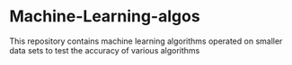 # Machine-Learning-algos
This repository contains machine learning algorithms operated on smaller data sets to test the accuracy of various algorithms 
